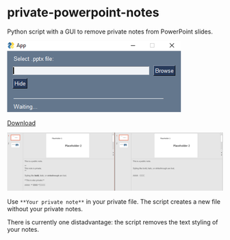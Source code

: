 # private-powerpoint-notes

Python script with a GUI to remove private notes from PowerPoint slides.

![screenshot](/screenshot.png)

<a href="https://github.com/jk31/private-powerpoint-notes/raw/master/gui/PrivatePowerPointNotes.exe">Download</a>

![example image](/slides/example.png)

Use `**Your private note**` in your private file. The script creates a new file without your private notes.

There is currently one distadvantage: the script removes the text styling of your notes.

